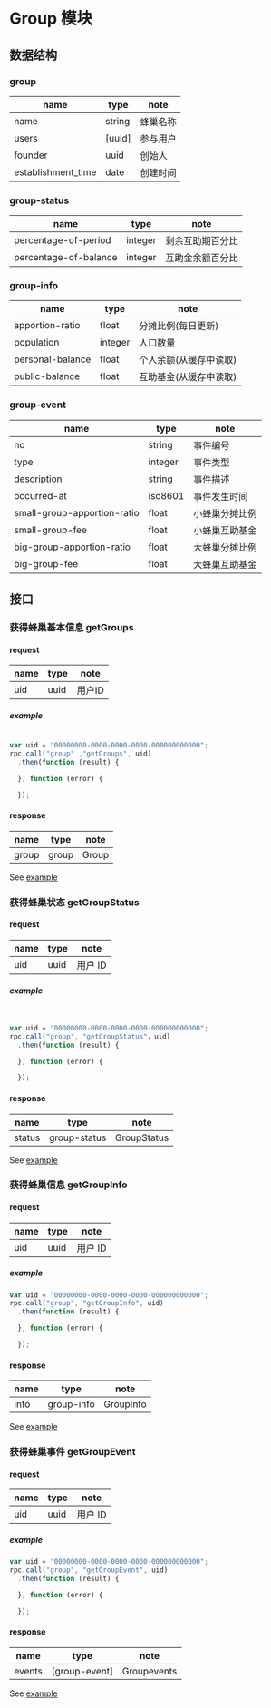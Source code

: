 # Group 模块

## 数据结构

### group

|name|type|note|
|----|----|----|
|name|string|蜂巢名称|
|users|[uuid]|参与用户|
|founder|uuid|创始人|
|establishment_time|date|创建时间|
### group-status

|name|type|note|
|----|----|----|
|percentage-of-period|integer|剩余互助期百分比|
|percentage-of-balance|integer|互助金余额百分比|

### group-info

|name|type|note|
|----|----|----|
|apportion-ratio|float|分摊比例(每日更新)|
|population|integer|人口数量|
|personal-balance|float|个人余额(从缓存中读取)|
|public-balance|float|互助基金(从缓存中读取)|

### group-event

|name|type|note|
|----|----|----|
|no|string|事件编号|
|type|integer|事件类型|
|description|string|事件描述|
|occurred-at|iso8601|事件发生时间|
|small-group-apportion-ratio|float|小蜂巢分摊比例|
|small-group-fee|float|小蜂巢互助基金|
|big-group-apportion-ratio|float|大蜂巢分摊比例|
|big-group-fee|float|大蜂巢互助基金|

## 接口

### 获得蜂巢基本信息 getGroups

#### request

|name|type|note|
|----|----|----|
|uid|uuid|用户ID|

##### example

```javascript

var uid = "00000000-0000-0000-0000-000000000000";
rpc.call("group" ,"getGroups", uid)
  .then(function (result) {

  }, function (error) {

  });
```

#### response

|name|type|note|
|----|----|----|
|group|group|Group|

See [example](../data/hive/getSmallHiveStatus.json)

### 获得蜂巢状态 getGroupStatus

#### request

|name|type|note|
|----|----|----|
|uid|uuid|用户 ID|

##### example

```javascript


var uid = "00000000-0000-0000-0000-000000000000";
rpc.call("group", "getGroupStatus"，uid)
  .then(function (result) {

  }, function (error) {

  });
```

#### response

|name|type|note|
|----|----|----|
|status|group-status|GroupStatus|

See [example](../data/hive/getBigHiveStatus.json)



### 获得蜂巢信息 getGroupInfo

#### request

|name|type|note|
|----|----|----|
|uid|uuid|用户 ID|

##### example

```javascript
var uid = "00000000-0000-0000-0000-000000000000";
rpc.call("group", "getGroupInfo", uid)
  .then(function (result) {

  }, function (error) {

  });
```

#### response

|name|type|note|
|----|----|----|
|info|group-info|GroupInfo|

See [example](../data/hive/getHiveInfo.json)



### 获得蜂巢事件 getGroupEvent

#### request

|name|type|note|
|----|----|----|
|uid|uuid|用户 ID|

##### example

```javascript
var uid = "00000000-0000-0000-0000-000000000000";
rpc.call("group", "getGroupEvent", uid)
  .then(function (result) {

  }, function (error) {

  });
```

#### response

|name|type|note|
|----|----|----|
|events|[group-event]|Groupevents|

See [example](../data/hive/getTransactionHistory.json)
